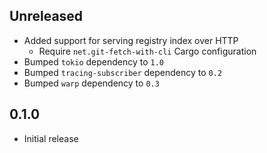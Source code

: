 Unreleased
----------
- Added support for serving registry index over HTTP
  - Require `net.git-fetch-with-cli` Cargo configuration
- Bumped `tokio` dependency to `1.0`
- Bumped `tracing-subscriber` dependency to `0.2`
- Bumped `warp` dependency to `0.3`


0.1.0
-----
- Initial release
